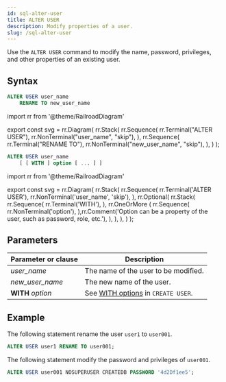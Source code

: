 ```yaml
---
id: sql-alter-user
title: ALTER USER
description: Modify properties of a user.
slug: /sql-alter-user
---
```


Use the `ALTER USER` command to modify the name, password, privileges, and other properties of an existing user.

## Syntax

```sql title="Alter user name."
ALTER USER user_name 
    RENAME TO new_user_name
```


import rr from '@theme/RailroadDiagram'

export const svg = rr.Diagram(
rr.Stack(
   rr.Sequence(
      rr.Terminal("ALTER USER"),
      rr.NonTerminal("user_name", "skip"),
   ),
   rr.Sequence(
      rr.Terminal("RENAME TO"),
      rr.NonTerminal("new_user_name", "skip"),
   ),
)
);

<drawer SVG={svg} />



```sql title="Alter user properties."
ALTER USER user_name 
    [ [ WITH ] option [ ... ] ]
```

import rr from '@theme/RailroadDiagram'

export const svg = rr.Diagram(
rr.Stack(
   rr.Sequence(
      rr.Terminal('ALTER USER'),
      rr.NonTerminal('user_name', 'skip'),
   ),
   rr.Optional(
      rr.Stack(
         rr.Sequence(
            rr.Terminal('WITH'),
         ),
         rr.OneOrMore (
            rr.Sequence(
               rr.NonTerminal('option'),
            ),rr.Comment('Option can be a property of the user, such as password, role, etc.'),
         ),
      ),
   ),
)
);

<drawer SVG={svg} />


## Parameters
| Parameter or clause | Description           |
| ------------------- | --------------------- |
| *user_name* | The name of the user to be modified. |
| *new_user_name* | The new name of the user. |
| **WITH** *option* | See [WITH options](sql-create-user.md#with-options) in `CREATE USER`. |



## Example

The following statement rename the user `user1` to `user001`.

```sql
ALTER USER user1 RENAME TO user001;
```


The following statement modify the password and privileges of `user001`.

```sql
ALTER USER user001 NOSUPERUSER CREATEDB PASSWORD '4d2Df1ee5';
```
